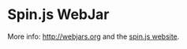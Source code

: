 # Spin.js WebJar

More info: http://webjars.org and the [spin.js website](http://fgnass.github.com/spin.js/).
